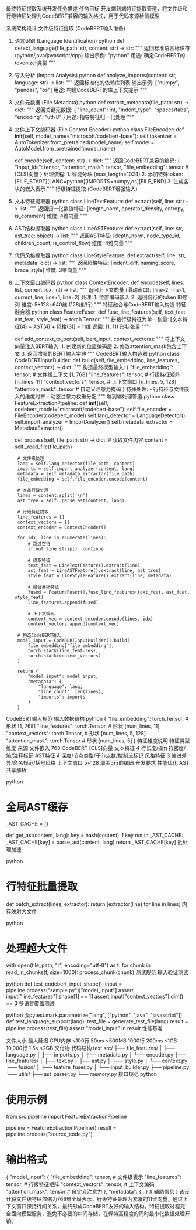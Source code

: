 最终特征提取系统开发任务描述
任务目标
开发端到端特征提取管道，将文件级和行级特征处理为CodeBERT兼容的输入格式，用于代码来源检测模型

系统架构设计
文件级特征提取 (CodeBERT输入准备)
1. 语言识别 (Language Identification)
python
def detect_language(file_path: str, content: str) -> str:
    """
    返回标准语言标识符 (python/java/javascript/cpp)
    输出示例: "python"
    用途: 确定CodeBERT的tokenizer类型
    """
2. 导入分析 (Import Analysis)
python
def analyze_imports(content: str, language: str) -> list:
    """
    返回标准化的依赖库列表
    输出示例: ["numpy", "pandas", "os"]
    用途: 构建CodeBERT的库上下文提示
    """
3. 文件元数据 (File Metadata)
python
def extract_metadata(file_path: str) -> dict:
    """
    返回关键元数据:
        {
          "line_count": int,
          "indent_type": "spaces/tabs",
          "encoding": "utf-8"
        }
    用途: 指导特征归一化处理
    """
4. 文件上下文编码器 (File Context Encoder)
python
class FileEncoder:
    def __init__(self, model_name="microsoft/codebert-base"):
        self.tokenizer = AutoTokenizer.from_pretrained(model_name)
        self.model = AutoModel.from_pretrained(model_name)
    
    def encode(self, content: str) -> dict:
        """
        返回CodeBERT兼容的编码:
            {
                "input_ids": tensor,
                "attention_mask": tensor,
                "file_embedding": tensor  # [CLS]向量
            }
        处理流程:
            1. 智能分块 (max_length=1024)
            2. 添加特殊token: [FILE_START][LANG=python][IMPORTS=numpy,os][FILE_END]
            3. 生成各块的嵌入表示
        """
行级特征提取 (CodeBERT增强输入)
1. 文本特征提取器
python
class LineTextFeature:
    def extract(self, line: str) -> list:
        """
        返回归一化数值特征:
            [length_norm, operator_density, entropy, is_comment]
        维度: 4维向量
        """
2. AST结构提取器
python
class LineASTFeature:
    def extract(self, line: str, ast_tree: object) -> list:
        """
        返回AST特征:
            [depth_norm, node_type_id, children_count, is_control_flow]
        维度: 4维向量
        """
3. 代码风格提取器
python
class LineStyleFeature:
    def extract(self, line: str, metadata: dict) -> list:
        """
        返回风格特征:
            [indent_diff, naming_score, brace_style]
        维度: 3维向量
        """
4. 上下文窗口编码器
python
class ContextEncoder:
    def encode(self, lines: list, current_idx: int) -> list:
        """
        返回上下文向量 (滑动窗口):
            [line-2, line-1, current_line, line+1, line+2]
        处理: 
            1. 位置编码嵌入
            2. 返回各行的token ID序列
        维度: 5*128=640维 (128维/行)
        """
特征融合与CodeBERT输入构造
特征融合器
python
class FeatureFuser:
    def fuse_line_features(self, text_feat, ast_feat, style_feat) -> torch.Tensor:
        """
        拼接行级特征为单一张量:
            [文本特征(4) + AST(4) + 风格(3)] = 11维
        返回: (1, 11) 形状张量
        """

    def add_context_to_bert(self, bert_input, context_vectors):
        """
        将上下文向量注入BERT输入:
        1. 创建新的位置编码层
        2. 修改attention_mask包含上下文
        3. 返回增强的BERT输入字典
        """
CodeBERT输入构造器
python
class CodeBERTInputBuilder:
    def build(self, file_embedding, line_features, context_vectors) -> dict:
        """
        构造最终模型输入:
        {
            "file_embedding": tensor,    # 文件级上下文 [1, 768]
            "line_features": tensor,     # 行级特征矩阵 [n_lines, 11]
            "context_vectors": tensor,   # 上下文窗口 [n_lines, 5, 128]
            "attention_mask": tensor     # 自定义注意力掩码
        }
        特殊处理:
            - 行特征与文件嵌入的维度对齐
            - 动态注意力权重分配
        """
端到端处理管道
python
class FeatureExtractionPipeline:
    def __init__(self, codebert_model="microsoft/codebert-base"):
        self.file_encoder = FileEncoder(codebert_model)
        self.lang_detector = LanguageDetector()
        self.import_analyzer = ImportAnalyzer()
        self.metadata_extractor = MetadataExtractor()
        
    def process(self, file_path: str) -> dict:
        # 读取文件内容
        content = self._read_file(file_path)
        
        # 文件级处理
        lang = self.lang_detector(file_path, content)
        imports = self.import_analyzer(content, lang)
        metadata = self.metadata_extractor(file_path)
        file_embedding = self.file_encoder.encode(content)
        
        # 准备行级处理
        lines = content.split('\n')
        ast_tree = self._parse_ast(content, lang)
        
        # 行级特征提取
        line_features = []
        context_vectors = []
        context_encoder = ContextEncoder()
        
        for idx, line in enumerate(lines):
            # 跳过空行
            if not line.strip(): continue
            
            # 提取特征
            text_feat = LineTextFeature().extract(line)
            ast_feat = LineASTFeature().extract(line, ast_tree)
            style_feat = LineStyleFeature().extract(line, metadata)
            
            # 融合基础特征
            fused = FeatureFuser().fuse_line_features(text_feat, ast_feat, style_feat)
            line_features.append(fused)
            
            # 上下文编码
            context_vec = context_encoder.encode(lines, idx)
            context_vectors.append(context_vec)
        
        # 构造CodeBERT输入
        model_input = CodeBERTInputBuilder().build(
            file_embedding['file_embedding'],
            torch.stack(line_features),
            torch.stack(context_vectors)
        )
        
        return {
            "model_input": model_input,
            "metadata": {
                "language": lang,
                "line_count": len(lines),
                "imports": imports
            }
        }
CodeBERT输入规范
输入数据结构
python
{
    "file_embedding": torch.Tensor,  # 形状 [1, 768]
    "line_features": torch.Tensor,   # 形状 [num_lines, 11]
    "context_vectors": torch.Tensor, # 形状 [num_lines, 5, 128]
    "attention_mask": torch.Tensor   # 形状 [num_lines, 5]
}
特征维度说明
特征类型	维度	来源
文件嵌入	768	CodeBERT [CLS]向量
文本特征	4	行长度/操作符密度/熵/注释标记
AST特征	4	深度/节点类型/子节点数/控制流标记
风格特征	3	缩进差异/命名规范/括号风格
上下文窗口	5×128	周围5行的编码
开发要求
性能优化
AST共享解析

python
# 全局AST缓存
_AST_CACHE = {}

def get_ast(content, lang):
    key = hash(content)
    if key not in _AST_CACHE:
        _AST_CACHE[key] = parse_ast(content, lang)
    return _AST_CACHE[key]
批处理加速

python
# 行特征批量提取
def batch_extract(lines, extractor):
    return [extractor(line) for line in lines]
内存映射大文件

python
# 处理超大文件
with open(file_path, "r", encoding="utf-8") as f:
    for chunk in read_in_chunks(f, size=1000):
        process_chunk(chunk)
测试规范
输入验证测试

python
def test_codebert_input_shape():
    input = pipeline.process("sample.py")["model_input"]
    assert input["line_features"].shape[1] == 11
    assert input["context_vectors"].dim() == 3
多语言覆盖测试

python
@pytest.mark.parametrize("lang", ["python", "java", "javascript"])
def test_language_support(lang):
    test_file = generate_test_file(lang)
    result = pipeline.process(test_file)
    assert "model_input" in result
性能基准

文件大小	最大延迟	GPU内存
<100行	50ms	<500MB
1000行	200ms	<1GB
10,000行	1.5s	<2GB
交付物
代码结构
text
src/
├── file_features/
│   ├── language.py
│   ├── imports.py
│   ├── metadata.py
│   └── encoder.py
├── line_features/
│   ├── text.py
│   ├── ast.py
│   ├── style.py
│   └── context.py
├── fusion/
│   ├── feature_fuser.py
│   └── input_builder.py
├── pipeline.py
└── utils/
    ├── ast_parser.py
    └── memory.py
接口规范
python
# 使用示例
from src.pipeline import FeatureExtractionPipeline

pipeline = FeatureExtractionPipeline()
result = pipeline.process("source_code.py")

# 输出格式
{
    "model_input": {
        "file_embedding": tensor,    # 文件级表示
        "line_features": tensor,     # 行级特征矩阵
        "context_vectors": tensor,   # 上下文编码
        "attention_mask": tensor     # 自定义注意力
    },
    "metadata": {...}                # 辅助信息
}
该设计将文件级特征浓缩为768维全局表示，行级特征处理为紧凑的11维向量，通过上下文窗口保持行间关系，最终形成CodeBERT友好的输入结构。特征提取过程完全面向模型服务，避免不必要的中间存储，在保持高精度的同时最小化数据处理开销。